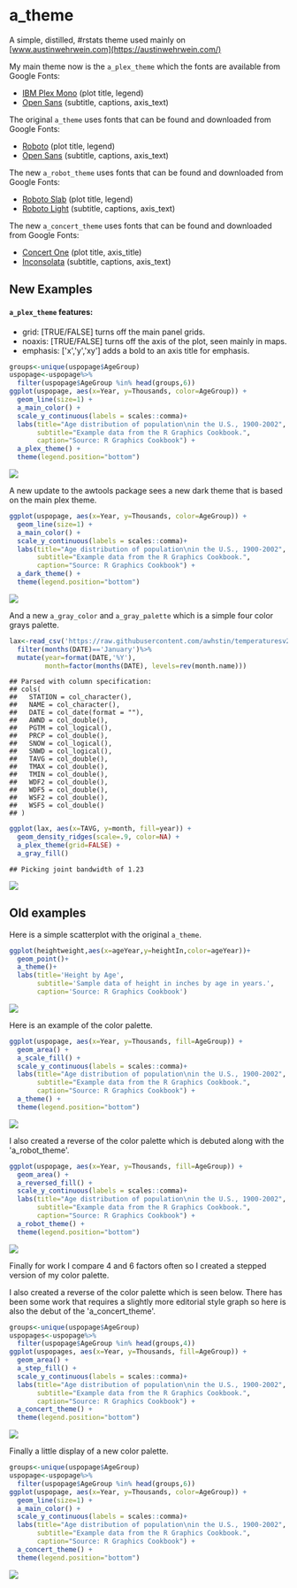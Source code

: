 a\_theme
========

A simple, distilled, \#rstats theme used mainly on [www.austinwehrwein.com](https://austinwehrwein.com/)

My main theme now is the <code>a\_plex\_theme</code> which the fonts are available from Google Fonts:

-   [IBM Plex Mono](https://fonts.google.com/specimen/IBM+Plex+Mono) (plot title, legend)
-   [Open Sans](https://fonts.google.com/specimen/Open+Sans) (subtitle, captions, axis\_text)

The original <code>a\_theme</code> uses fonts that can be found and downloaded from Google Fonts:

-   [Roboto](https://fonts.google.com/specimen/Slabo+27px) (plot title, legend)
-   [Open Sans](https://fonts.google.com/specimen/Open+Sans) (subtitle, captions, axis\_text)

The new <code>a\_robot\_theme</code> uses fonts that can be found and downloaded from Google Fonts:

-   [Roboto Slab](https://fonts.google.com/specimen/Roboto+Slab) (plot title, legend)
-   [Roboto Light](https://fonts.google.com/specimen/Roboto) (subtitle, captions, axis\_text)

The new <code>a\_concert\_theme</code> uses fonts that can be found and downloaded from Google Fonts:

-   [Concert One](https://fonts.google.com/specimen/Concert+One) (plot title, axis\_title)
-   [Inconsolata](https://fonts.google.com/specimen/Inconsolata) (subtitle, captions, axis\_text)

New Examples
------------

#### <code>a\_plex\_theme</code> features:

-   grid: \[TRUE/FALSE\] turns off the main panel grids.
-   noaxis: \[TRUE/FALSE\] turns off the axis of the plot, seen mainly in maps.
-   emphasis: \['x','y','xy'\] adds a bold to an axis title for emphasis.

``` r
groups<-unique(uspopage$AgeGroup)
uspopage<-uspopage%>%
  filter(uspopage$AgeGroup %in% head(groups,6))
ggplot(uspopage, aes(x=Year, y=Thousands, color=AgeGroup)) + 
  geom_line(size=1) +
  a_main_color() +
  scale_y_continuous(labels = scales::comma)+
  labs(title="Age distribution of population\nin the U.S., 1900-2002",
       subtitle="Example data from the R Graphics Cookbook.",
       caption="Source: R Graphics Cookbook") +
  a_plex_theme() +
  theme(legend.position="bottom")
```

![](README_files/figure-markdown_github/unnamed-chunk-2-1.png)

A new update to the awtools package sees a new dark theme that is based on the main plex theme.

``` r
ggplot(uspopage, aes(x=Year, y=Thousands, color=AgeGroup)) + 
  geom_line(size=1) +
  a_main_color() +
  scale_y_continuous(labels = scales::comma)+
  labs(title="Age distribution of population\nin the U.S., 1900-2002",
       subtitle="Example data from the R Graphics Cookbook.",
       caption="Source: R Graphics Cookbook") +
  a_dark_theme() +
  theme(legend.position="bottom")
```

![](README_files/figure-markdown_github/unnamed-chunk-3-1.png)

And a new <code>a\_gray\_color</code> and <code>a\_gray\_palette</code> which is a simple four color grays palette.

``` r
lax<-read_csv('https://raw.githubusercontent.com/awhstin/temperaturesv2/master/LAX-NCDC-2015-18.csv') %>% 
  filter(months(DATE)=='January')%>%
  mutate(year=format(DATE,'%Y'),
         month=factor(months(DATE), levels=rev(month.name)))
```

    ## Parsed with column specification:
    ## cols(
    ##   STATION = col_character(),
    ##   NAME = col_character(),
    ##   DATE = col_date(format = ""),
    ##   AWND = col_double(),
    ##   PGTM = col_logical(),
    ##   PRCP = col_double(),
    ##   SNOW = col_logical(),
    ##   SNWD = col_logical(),
    ##   TAVG = col_double(),
    ##   TMAX = col_double(),
    ##   TMIN = col_double(),
    ##   WDF2 = col_double(),
    ##   WDF5 = col_double(),
    ##   WSF2 = col_double(),
    ##   WSF5 = col_double()
    ## )

``` r
ggplot(lax, aes(x=TAVG, y=month, fill=year)) +
  geom_density_ridges(scale=.9, color=NA) +
  a_plex_theme(grid=FALSE) +
  a_gray_fill()
```

    ## Picking joint bandwidth of 1.23

![](README_files/figure-markdown_github/unnamed-chunk-4-1.png)

Old examples
------------

Here is a simple scatterplot with the original <code>a\_theme</code>.

``` r
ggplot(heightweight,aes(x=ageYear,y=heightIn,color=ageYear))+
  geom_point()+
  a_theme()+
  labs(title='Height by Age',
       subtitle='Sample data of height in inches by age in years.',
       caption='Source: R Graphics Cookbook')
```

![](README_files/figure-markdown_github/unnamed-chunk-5-1.png)

Here is an example of the color palette.

``` r
ggplot(uspopage, aes(x=Year, y=Thousands, fill=AgeGroup)) + 
  geom_area() +
  a_scale_fill() +
  scale_y_continuous(labels = scales::comma)+
  labs(title="Age distribution of population\nin the U.S., 1900-2002",
       subtitle="Example data from the R Graphics Cookbook.",
       caption="Source: R Graphics Cookbook") +
  a_theme() +
  theme(legend.position="bottom")
```

![](README_files/figure-markdown_github/unnamed-chunk-6-1.png)

I also created a reverse of the color palette which is debuted along with the 'a\_robot\_theme'.

``` r
ggplot(uspopage, aes(x=Year, y=Thousands, fill=AgeGroup)) + 
  geom_area() +
  a_reversed_fill() +
  scale_y_continuous(labels = scales::comma)+
  labs(title="Age distribution of population\nin the U.S., 1900-2002",
       subtitle="Example data from the R Graphics Cookbook.",
       caption="Source: R Graphics Cookbook") +
  a_robot_theme() +
  theme(legend.position="bottom")
```

![](README_files/figure-markdown_github/unnamed-chunk-7-1.png)

Finally for work I compare 4 and 6 factors often so I created a stepped version of my color palette.

I also created a reverse of the color palette which is seen below. There has been some work that requires a slightly more editorial style graph so here is also the debut of the 'a\_concert\_theme'.

``` r
groups<-unique(uspopage$AgeGroup)
uspopages<-uspopage%>%
  filter(uspopage$AgeGroup %in% head(groups,4))
ggplot(uspopages, aes(x=Year, y=Thousands, fill=AgeGroup)) + 
  geom_area() +
  a_step_fill() +
  scale_y_continuous(labels = scales::comma)+
  labs(title="Age distribution of population\nin the U.S., 1900-2002",
       subtitle="Example data from the R Graphics Cookbook.",
       caption="Source: R Graphics Cookbook") +
  a_concert_theme() +
  theme(legend.position="bottom")
```

![](README_files/figure-markdown_github/unnamed-chunk-8-1.png)

Finally a little display of a new color palette.

``` r
groups<-unique(uspopage$AgeGroup)
uspopage<-uspopage%>%
  filter(uspopage$AgeGroup %in% head(groups,6))
ggplot(uspopage, aes(x=Year, y=Thousands, color=AgeGroup)) + 
  geom_line(size=1) +
  a_main_color() +
  scale_y_continuous(labels = scales::comma)+
  labs(title="Age distribution of population\nin the U.S., 1900-2002",
       subtitle="Example data from the R Graphics Cookbook.",
       caption="Source: R Graphics Cookbook") +
  a_concert_theme() +
  theme(legend.position="bottom")
```

![](README_files/figure-markdown_github/unnamed-chunk-9-1.png)
